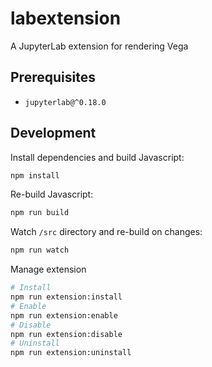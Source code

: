 # labextension

A JupyterLab extension for rendering Vega

## Prerequisites

* `jupyterlab@^0.18.0`

## Development

Install dependencies and build Javascript:

```bash
npm install
```

Re-build Javascript:

```bash
npm run build
```

Watch `/src` directory and re-build on changes:

```bash
npm run watch
```

Manage extension

```bash
# Install
npm run extension:install
# Enable
npm run extension:enable
# Disable
npm run extension:disable
# Uninstall
npm run extension:uninstall
```
